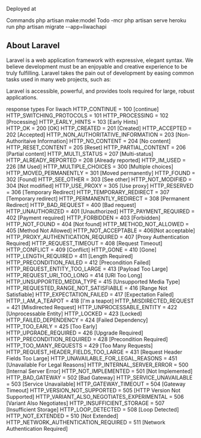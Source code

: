 Deployed at 

Commands
php artisan make:model Todo -mcr
php artisan serve
heroku run php artisan migrate --app=liwachapi
## About Laravel

Laravel is a web application framework with expressive, elegant syntax. We believe development must be an enjoyable and creative experience to be truly fulfilling. Laravel takes the pain out of development by easing common tasks used in many web projects, such as:

Laravel is accessible, powerful, and provides tools required for large, robust applications.

response types For liwach
 HTTP_CONTINUE = 100 [continue] 
     HTTP_SWITCHING_PROTOCOLS = 101
     HTTP_PROCESSING = 102 [Processing]
     HTTP_EARLY_HINTS = 103 [Early Hints]           
     HTTP_OK = 200 [OK]
     HTTP_CREATED = 201 [Created]
     HTTP_ACCEPTED = 202 [Accepted]
     HTTP_NON_AUTHORITATIVE_INFORMATION = 203 [Non-Authoritaive Information]
     HTTP_NO_CONTENT = 204 [No content]
     HTTP_RESET_CONTENT = 205 [Reset]
     HTTP_PARTIAL_CONTENT = 206 [Partial content]
     HTTP_MULTI_STATUS = 207 [Multi-status]
     HTTP_ALREADY_REPORTED = 208 [Already reported]
     HTTP_IM_USED = 226 [IM Used]
     HTTP_MULTIPLE_CHOICES = 300 [Multiple choices]
     HTTP_MOVED_PERMANENTLY = 301 [Moved permanently]
     HTTP_FOUND = 302 [Found]
     HTTP_SEE_OTHER = 303 [See other]
     HTTP_NOT_MODIFIED = 304 [Not modified]
     HTTP_USE_PROXY = 305 [Use proxy]
     HTTP_RESERVED = 306 [Temporary Redirect]
     HTTP_TEMPORARY_REDIRECT = 307 [Temporary redirect]
     HTTP_PERMANENTLY_REDIRECT = 308 [Permanent Redirect]
     HTTP_BAD_REQUEST = 400 [Bad request]
     HTTP_UNAUTHORIZED = 401 [Unauthorized]
     HTTP_PAYMENT_REQUIRED = 402 [Payment required]
     HTTP_FORBIDDEN = 403 [Forbidden]
     HTTP_NOT_FOUND = 404 [Not found]
     HTTP_METHOD_NOT_ALLOWED = 405 [Method Not Allowed]
     HTTP_NOT_ACCEPTABLE = 406[Not acceptable]
     HTTP_PROXY_AUTHENTICATION_REQUIRED = 407 [Proxy Authentication Required]
     HTTP_REQUEST_TIMEOUT = 408 [Request Timeout]
     HTTP_CONFLICT = 409 [Conflict]
     HTTP_GONE = 410 [Gone]
     HTTP_LENGTH_REQUIRED = 411 [Length Required]
     HTTP_PRECONDITION_FAILED = 412 [Precondition Failed]
     HTTP_REQUEST_ENTITY_TOO_LARGE = 413 [Payload Too Large]
     HTTP_REQUEST_URI_TOO_LONG = 414 [URI Too Long]
     HTTP_UNSUPPORTED_MEDIA_TYPE = 415 [Unsupported Media Type]
     HTTP_REQUESTED_RANGE_NOT_SATISFIABLE = 416 [Range Not Satisfiable]
     HTTP_EXPECTATION_FAILED = 417 [Expectation Failed]
     HTTP_I_AM_A_TEAPOT = 418 [I\'m a teapot]
     HTTP_MISDIRECTED_REQUEST = 421 [Misdirected Request]
     HTTP_UNPROCESSABLE_ENTITY = 422 [Unprocessable Entity]
     HTTP_LOCKED = 423 [Locked]
     HTTP_FAILED_DEPENDENCY = 424 [Failed Dependency]
     HTTP_TOO_EARLY = 425 [Too Early]   
     HTTP_UPGRADE_REQUIRED = 426 [Upgrade Required]  
     HTTP_PRECONDITION_REQUIRED = 428 [Precondition Required]
     HTTP_TOO_MANY_REQUESTS = 429 [Too Many Requests]  
     HTTP_REQUEST_HEADER_FIELDS_TOO_LARGE = 431 [Request Header Fields Too Large] 
     HTTP_UNAVAILABLE_FOR_LEGAL_REASONS = 451 [Unavailable For Legal Reasons]
     HTTP_INTERNAL_SERVER_ERROR = 500 [Internal Server Error]
     HTTP_NOT_IMPLEMENTED = 501 [Not Implemented]
     HTTP_BAD_GATEWAY = 502 [Bad Gateway]
     HTTP_SERVICE_UNAVAILABLE = 503 [Service Unavailable]
     HTTP_GATEWAY_TIMEOUT = 504 [Gateway Timeout]
     HTTP_VERSION_NOT_SUPPORTED = 505 [HTTP Version Not Supported]
     HTTP_VARIANT_ALSO_NEGOTIATES_EXPERIMENTAL = 506 [Variant Also Negotiates]
     HTTP_INSUFFICIENT_STORAGE = 507 [Insufficient Storage] 
     HTTP_LOOP_DETECTED = 508 [Loop Detected] 
     HTTP_NOT_EXTENDED = 510 [Not Extended]
     HTTP_NETWORK_AUTHENTICATION_REQUIRED = 511 [Network Authentication Required]

